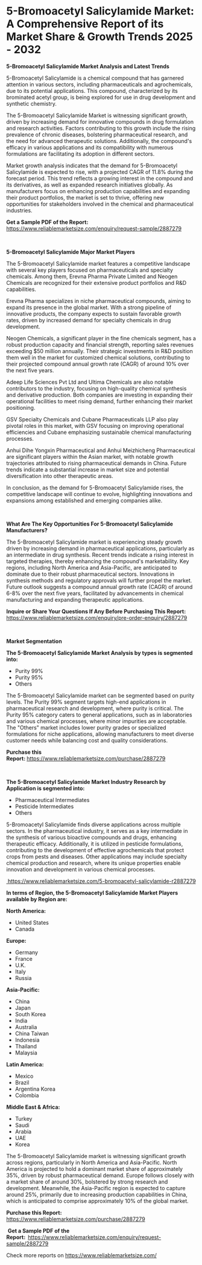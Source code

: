 <p><h1>5-Bromoacetyl Salicylamide Market: A Comprehensive Report of its Market Share & Growth Trends 2025 - 2032</h1></p><p><strong>5-Bromoacetyl Salicylamide Market Analysis and Latest Trends</strong></p>
<p><p>5-Bromoacetyl Salicylamide is a chemical compound that has garnered attention in various sectors, including pharmaceuticals and agrochemicals, due to its potential applications. This compound, characterized by its brominated acetyl group, is being explored for use in drug development and synthetic chemistry.</p><p>The 5-Bromoacetyl Salicylamide Market is witnessing significant growth, driven by increasing demand for innovative compounds in drug formulation and research activities. Factors contributing to this growth include the rising prevalence of chronic diseases, bolstering pharmaceutical research, and the need for advanced therapeutic solutions. Additionally, the compound's efficacy in various applications and its compatibility with numerous formulations are facilitating its adoption in different sectors.</p><p>Market growth analysis indicates that the demand for 5-Bromoacetyl Salicylamide is expected to rise, with a projected CAGR of 11.8% during the forecast period. This trend reflects a growing interest in the compound and its derivatives, as well as expanded research initiatives globally. As manufacturers focus on enhancing production capabilities and expanding their product portfolios, the market is set to thrive, offering new opportunities for stakeholders involved in the chemical and pharmaceutical industries.</p></p>
<p><strong>Get a Sample PDF of the Report:&nbsp;</strong> <a href="https://www.reliablemarketsize.com/enquiry/request-sample/2887279?utm_campaign=2876&utm_medium=2&utm_source=Github&utm_content=ia&utm_term=14032025&utm_id=5-bromoacetyl-salicylamide">https://www.reliablemarketsize.com/enquiry/request-sample/2887279</a></p>
<p>&nbsp;</p>
<p><strong>5-Bromoacetyl Salicylamide Major Market Players</strong></p>
<p><p>The 5-Bromoacetyl Salicylamide market features a competitive landscape with several key players focused on pharmaceuticals and specialty chemicals. Among them, Erevna Pharma Private Limited and Neogen Chemicals are recognized for their extensive product portfolios and R&D capabilities.</p><p>Erevna Pharma specializes in niche pharmaceutical compounds, aiming to expand its presence in the global market. With a strong pipeline of innovative products, the company expects to sustain favorable growth rates, driven by increased demand for specialty chemicals in drug development.</p><p>Neogen Chemicals, a significant player in the fine chemicals segment, has a robust production capacity and financial strength, reporting sales revenues exceeding $50 million annually. Their strategic investments in R&D position them well in the market for customized chemical solutions, contributing to their projected compound annual growth rate (CAGR) of around 10% over the next five years.</p><p>Adeep Life Sciences Pvt Ltd and Ultima Chemicals are also notable contributors to the industry, focusing on high-quality chemical synthesis and derivative production. Both companies are investing in expanding their operational facilities to meet rising demand, further enhancing their market positioning.</p><p>GSV Specialty Chemicals and Cubane Pharmaceuticals LLP also play pivotal roles in this market, with GSV focusing on improving operational efficiencies and Cubane emphasizing sustainable chemical manufacturing processes. </p><p>Anhui Dihe Yongxin Pharmaceutical and Anhui Meizhicheng Pharmaceutical are significant players within the Asian market, with notable growth trajectories attributed to rising pharmaceutical demands in China. Future trends indicate a substantial increase in market size and potential diversification into other therapeutic areas.</p><p>In conclusion, as the demand for 5-Bromoacetyl Salicylamide rises, the competitive landscape will continue to evolve, highlighting innovations and expansions among established and emerging companies alike.</p></p>
<p>&nbsp;</p>
<p><strong>What Are The Key Opportunities For 5-Bromoacetyl Salicylamide Manufacturers?</strong></p>
<p><p>The 5-Bromoacetyl Salicylamide market is experiencing steady growth driven by increasing demand in pharmaceutical applications, particularly as an intermediate in drug synthesis. Recent trends indicate a rising interest in targeted therapies, thereby enhancing the compound's marketability. Key regions, including North America and Asia-Pacific, are anticipated to dominate due to their robust pharmaceutical sectors. Innovations in synthesis methods and regulatory approvals will further propel the market. Future outlook suggests a compound annual growth rate (CAGR) of around 6-8% over the next five years, facilitated by advancements in chemical manufacturing and expanding therapeutic applications.</p></p>
<p><strong>Inquire or Share Your Questions If Any Before Purchasing This Report:</strong> <a href="https://www.reliablemarketsize.com/enquiry/pre-order-enquiry/2887279?utm_campaign=2876&utm_medium=2&utm_source=Github&utm_content=ia&utm_term=14032025&utm_id=5-bromoacetyl-salicylamide">https://www.reliablemarketsize.com/enquiry/pre-order-enquiry/2887279</a></p>
<p>&nbsp;</p>
<p><strong>Market Segmentation</strong></p>
<p><strong>The 5-Bromoacetyl Salicylamide Market Analysis by types is segmented into:</strong></p>
<p><ul><li>Purity 99%</li><li>Purity 95%</li><li>Others</li></ul></p>
<p><p>The 5-Bromoacetyl Salicylamide market can be segmented based on purity levels. The Purity 99% segment targets high-end applications in pharmaceutical research and development, where purity is critical. The Purity 95% category caters to general applications, such as in laboratories and various chemical processes, where minor impurities are acceptable. The "Others" market includes lower purity grades or specialized formulations for niche applications, allowing manufacturers to meet diverse customer needs while balancing cost and quality considerations.</p></p>
<p><strong>Purchase this Report:&nbsp;</strong><a href="https://www.reliablemarketsize.com/purchase/2887279?utm_campaign=2876&utm_medium=2&utm_source=Github&utm_content=ia&utm_term=14032025&utm_id=5-bromoacetyl-salicylamide">https://www.reliablemarketsize.com/purchase/2887279</a></p>
<p>&nbsp;</p>
<p><strong>The 5-Bromoacetyl Salicylamide Market Industry Research by Application is segmented into:</strong></p>
<p><ul><li>Pharmaceutical Intermediates</li><li>Pesticide Intermediates</li><li>Others</li></ul></p>
<p><p>5-Bromoacetyl Salicylamide finds diverse applications across multiple sectors. In the pharmaceutical industry, it serves as a key intermediate in the synthesis of various bioactive compounds and drugs, enhancing therapeutic efficacy. Additionally, it is utilized in pesticide formulations, contributing to the development of effective agrochemicals that protect crops from pests and diseases. Other applications may include specialty chemical production and research, where its unique properties enable innovation and development in various chemical processes.</p></p>
<p><a href="https://www.reliablemarketsize.com/5-bromoacetyl-salicylamide-r2887279?utm_campaign=2876&utm_medium=2&utm_source=Github&utm_content=ia&utm_term=14032025&utm_id=5-bromoacetyl-salicylamide">&nbsp;https://www.reliablemarketsize.com/5-bromoacetyl-salicylamide-r2887279</a></p>
<p><strong>In terms of Region, the 5-Bromoacetyl Salicylamide Market Players available by Region are:</strong></p>
<p>
    <p> <strong> North America: </strong>
        <ul>
            <li>United States</li>
            <li>Canada</li>
        </ul>
        </p> 
    <p> <strong> Europe: </strong>
        <ul>
            <li>Germany</li>
            <li>France</li>
            <li>U.K.</li>
            <li>Italy</li>
            <li>Russia</li>
        </ul>
        </p> 
    <p> <strong> Asia-Pacific: </strong>
        <ul>
            <li>China</li>
            <li>Japan</li>
            <li>South Korea</li>
            <li>India</li>
            <li>Australia</li>
            <li>China Taiwan</li>
            <li>Indonesia</li>
            <li>Thailand</li>
            <li>Malaysia</li>
        </ul>
        </p> 
    <p> <strong> Latin America: </strong>
        <ul>
            <li>Mexico</li>
            <li>Brazil</li>
            <li>Argentina Korea</li>
            <li>Colombia</li>
        </ul>
        </p> 
    <p> <strong> Middle East & Africa: </strong>
        <ul>
            <li>Turkey</li>
            <li>Saudi</li>
            <li>Arabia</li>
            <li>UAE</li>
            <li>Korea</li>
        </ul>
    </p>
    </p>
<p><p>The 5-Bromoacetyl Salicylamide market is witnessing significant growth across regions, particularly in North America and Asia-Pacific. North America is projected to hold a dominant market share of approximately 35%, driven by robust pharmaceutical demand. Europe follows closely with a market share of around 30%, bolstered by strong research and development. Meanwhile, the Asia-Pacific region is expected to capture around 25%, primarily due to increasing production capabilities in China, which is anticipated to comprise approximately 10% of the global market.</p></p>
<p><strong>Purchase this Report: </strong><a href="https://www.reliablemarketsize.com/purchase/2887279?utm_campaign=2876&utm_medium=2&utm_source=Github&utm_content=ia&utm_term=14032025&utm_id=5-bromoacetyl-salicylamide">https://www.reliablemarketsize.com/purchase/2887279</a></p>
<p>&nbsp;<strong>Get a Sample PDF of the Report:&nbsp;&nbsp;</strong><a href="https://www.reliablemarketsize.com/enquiry/request-sample/2887279?utm_campaign=2876&utm_medium=2&utm_source=Github&utm_content=ia&utm_term=14032025&utm_id=5-bromoacetyl-salicylamide">https://www.reliablemarketsize.com/enquiry/request-sample/2887279</a></p>
<p><strong></strong></p>
<p>Check more reports on <a href="https://www.reliablemarketsize.com/?utm_campaign=2876&utm_medium=2&utm_source=Github&utm_content=ia&utm_term=14032025&utm_id=5-bromoacetyl-salicylamide">https://www.reliablemarketsize.com/</a></p>